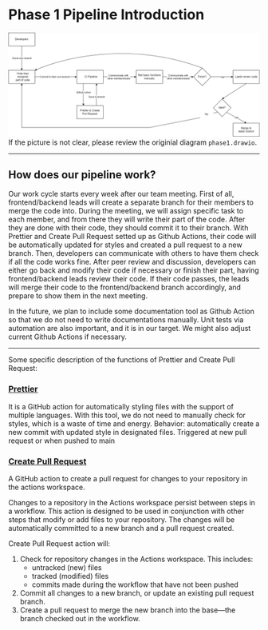 # Phase 1 Pipeline Introduction

![](phase1.png)
If the picture is not clear, please review the originial diagram `phase1.drawio`.

---

## How does our pipeline work?

Our work cycle starts every week after our team meeting. First of all, frontend/backend leads will create a separate branch for their members to merge the code into. During the meeting, we will assign specific task to each member, and from there they will write their part of the code. After they are done with their code, they should commit it to their branch. With Prettier and Create Pull Request setted up as Github Actions, their code will be automatically updated for styles and created a pull request to a new branch. Then, developers can communicate with others to have them check if all the code works fine. After peer review and discussion, developers can either go back and modify their code if necessary or finish their part, having frontend/backend leads review their code. If their code passes, the leads will merge their code to the frontend/backend branch accordingly, and prepare to show them in the next meeting.

In the future, we plan to include some documentation tool as Github Action so that we do not need to write documentations manually. Unit tests via automation are also important, and it is in our target. We might also adjust current Github Actions if necessary.

---

Some specific description of the functions of Prettier and Create Pull Request:

### [Prettier](https://github.com/marketplace/actions/prettier-action)

It is a GitHub action for automatically styling files with the support of multiple languages. With this tool, we do not need to manually check for styles, which is a waste of time and energy.
Behavior: automatically create a new commit with updated style in designated files.
Triggered at new pull request or when pushed to main

### [Create Pull Request](https://github.com/marketplace/actions/create-pull-request)

A GitHub action to create a pull request for changes to your repository in the actions workspace.

Changes to a repository in the Actions workspace persist between steps in a workflow. This action is designed to be used in conjunction with other steps that modify or add files to your repository. The changes will be automatically committed to a new branch and a pull request created.

Create Pull Request action will:

1. Check for repository changes in the Actions workspace. This includes:
   - untracked (new) files
   - tracked (modified) files
   - commits made during the workflow that have not been pushed
2. Commit all changes to a new branch, or update an existing pull request branch.
3. Create a pull request to merge the new branch into the base—the branch checked out in the workflow.
